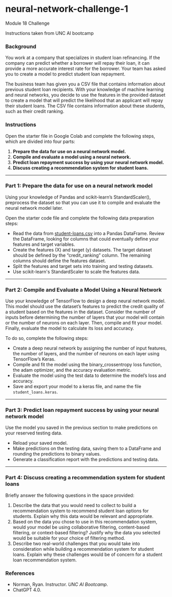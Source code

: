 # neural-network-challenge-1

Module 18 Challenge

Instructions taken from UNC AI bootcamp

### Background

You work at a company that specializes in student loan refinancing. If the company can predict whether a borrower will repay their loan, it can provide a more accurate interest rate for the borrower. Your team has asked you to create a model to predict student loan repayment.

The business team has given you a CSV file that contains information about previous student loan recipients. With your knowledge of machine learning and neural networks, you decide to use the features in the provided dataset to create a model that will predict the likelihood that an applicant will repay their student loans. The CSV file contains information about these students, such as their credit ranking.

### Instructions

Open the starter file in Google Colab and complete the following steps, which are divided into four parts:

1. **Prepare the data for use on a neural network model.**
2. **Compile and evaluate a model using a neural network.**
3. **Predict loan repayment success by using your neural network model.**
4. **Discuss creating a recommendation system for student loans.**

---

### Part 1: Prepare the data for use on a neural network model

Using your knowledge of Pandas and scikit-learn’s StandardScaler(), preprocess the dataset so that you can use it to compile and evaluate the neural network model later.

Open the starter code file and complete the following data preparation steps:

- Read the data from [student-loans.csv](https://static.bc-edx.com/ai/ail-v-1-0/m18/lms/datasets/student-loans.csv) into a Pandas DataFrame. Review the DataFrame, looking for columns that could eventually define your features and target variables.
- Create the features (X) and target (y) datasets. The target dataset should be defined by the “credit_ranking” column. The remaining columns should define the features dataset.
- Split the features and target sets into training and testing datasets.
- Use scikit-learn's StandardScaler to scale the features data.

---

### Part 2: Compile and Evaluate a Model Using a Neural Network

Use your knowledge of TensorFlow to design a deep neural network model. This model should use the dataset’s features to predict the credit quality of a student based on the features in the dataset. Consider the number of inputs before determining the number of layers that your model will contain or the number of neurons on each layer. Then, compile and fit your model. Finally, evaluate the model to calculate its loss and accuracy.

To do so, complete the following steps:

- Create a deep neural network by assigning the number of input features, the number of layers, and the number of neurons on each layer using TensorFlow’s Keras.
- Compile and fit the model using the binary_crossentropy loss function, the adam optimizer, and the accuracy evaluation metric.
- Evaluate the model using the test data to determine the model’s loss and accuracy.
- Save and export your model to a keras file, and name the file `student_loans.keras`.

---

### Part 3: Predict loan repayment success by using your neural network model

Use the model you saved in the previous section to make predictions on your reserved testing data.

- Reload your saved model.
- Make predictions on the testing data, saving them to a DataFrame and rounding the predictions to binary values.
- Generate a classification report with the predictions and testing data.

---

### Part 4: Discuss creating a recommendation system for student loans

Briefly answer the following questions in the space provided:

1. Describe the data that you would need to collect to build a recommendation system to recommend student loan options for students. Explain why this data would be relevant and appropriate.
2. Based on the data you chose to use in this recommendation system, would your model be using collaborative filtering, content-based filtering, or context-based filtering? Justify why the data you selected would be suitable for your choice of filtering method.
3. Describe two real-world challenges that you would take into consideration while building a recommendation system for student loans. Explain why these challenges would be of concern for a student loan recommendation system.

### References

- Norman, Ryan. Instructor. *UNC AI Bootcamp*.
- ChatGPT 4.0.
